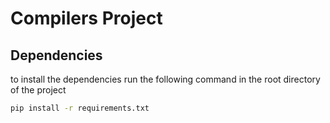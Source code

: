 # Compilers Project

## Dependencies

to install the dependencies run the following command in the root directory of the project

```bash
pip install -r requirements.txt
```
